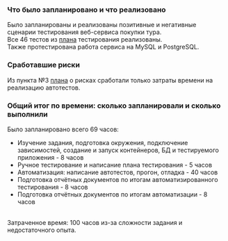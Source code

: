 ### Что было запланировано и что реализовано
Было запланированы и реализованы позитивные и негативные сценарии тестирования веб-сервиса покупки тура.<br>
Все 46 тестов из [плана](https://github.com/SvetlanaBartosh/Diploma/blob/main/docs/Plan.md) тестирования реализованы.<br>
Также протестирована работа сервиса на MySQL и PostgreSQL.<br>

### Сработавшие риски
Из пункта №3 [плана](https://github.com/SvetlanaBartosh/Diploma/blob/main/docs/Plan.md) о рисках сработали только затраты времени на реализацию автотестов.

### Общий итог по времени: сколько запланировали и сколько выполнили
Было запланировано всего 69 часов:<br>
- Изучение задания, подготовка окружения, подключение зависимостей, создание и запуск контейнеров, БД и тестируемого приложения - 8 часов
- Ручное тестирование и написание плана тестирования - 5 часов
- Автоматизация: написание автотестов, прогон, отладка - 40 часов
- Подготовка отчётных документов по итогам автоматизированного тестирования - 8 часов
- Подготовка отчётных документов по итогам автоматизации - 8 часов<br>
<br>
Затраченное время: 100 часов из-за сложности задания и недостаточного опыта.